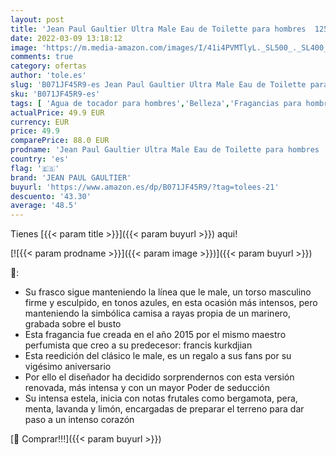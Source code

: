 ```yaml
---
layout: post
title: 'Jean Paul Gaultier Ultra Male Eau de Toilette para hombres  125 ml'
date: 2022-03-09 13:18:12
image: 'https://m.media-amazon.com/images/I/41i4PVMTlyL._SL500_._SL400_.jpg'
comments: true
category: ofertas
author: 'tole.es'
slug: 'B071JF45R9-es Jean Paul Gaultier Ultra Male Eau de Toilette para hombres...'
sku: 'B071JF45R9-es'
tags: [ 'Agua de tocador para hombres','Belleza','Fragancias para hombres','Perfumes y fragancias','de','eau','jean paul gaultier','toilette', ]
actualPrice: 49.9 EUR
currency: EUR
price: 49.9
comparePrice: 88.0 EUR
prodname: 'Jean Paul Gaultier Ultra Male Eau de Toilette para hombres  125 ml'
country: 'es'
flag: '🇪🇸'
brand: 'JEAN PAUL GAULTIER'
buyurl: 'https://www.amazon.es/dp/B071JF45R9/?tag=tolees-21'
descuento: '43.30'
average: '48.5'
---
```


Tienes [{{< param title >}}]({{< param buyurl >}}) aqui!

[![{{< param prodname >}}]({{< param image >}})]({{< param buyurl >}})

🔎:

- Su frasco sigue manteniendo la línea que le male, un torso masculino firme y esculpido, en tonos azules, en esta ocasión más intensos, pero manteniendo la simbólica camisa a rayas propia de un marinero, grabada sobre el busto
- Esta fragancia fue creada en el año 2015 por el mismo maestro perfumista que creo a su predecesor: francis kurkdjian
- Esta reedición del clásico le male, es un regalo a sus fans por su vigésimo aniversario
- Por ello el diseñador ha decidido sorprendernos con esta versión renovada, más intensa y con un mayor Poder de seducción
- Su intensa estela, inicia con notas frutales como bergamota, pera, menta, lavanda y limón, encargadas de preparar el terreno para dar paso a un intenso corazón

[🛒 Comprar!!!]({{< param buyurl >}})
